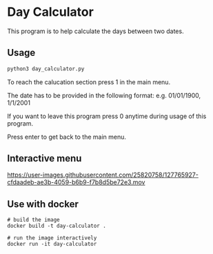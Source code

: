 # Day Calculator

This program is to help calculate the days between two dates.

## Usage

```python
python3 day_calculator.py
```

To reach the calucation section press 1 in the main menu.

The date has to be provided in the following format: 
e.g. 01/01/1900, 1/1/2001

If you want to leave this program press 0 anytime during usage of this program.

Press enter to get back to the main menu.

## Interactive menu

https://user-images.githubusercontent.com/25820758/127765927-cfdaadeb-ae3b-4059-b6b9-f7b8d5be72e3.mov



## Use with docker

```docker 
# build the image
docker build -t day-calculator .

# run the image interactively
docker run -it day-calculator

```
